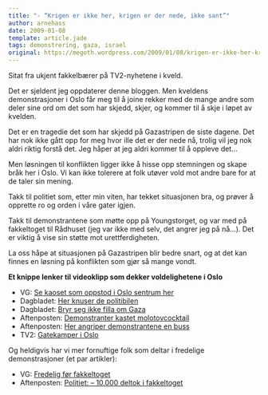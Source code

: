 ```yaml
---
title: "- “Krigen er ikke her, krigen er der nede, ikke sant”"
author: arnehass
date: 2009-01-08
template: article.jade
tags: demonstrering, gaza, israel
original: https://megoth.wordpress.com/2009/01/08/krigen-er-ikke-her-krigen-er-der-nede-ikke-sant/
---
```


<p>Sitat fra ukjent fakkelbærer på TV2-nyhetene i kveld.</p>
<p>Det er sjeldent jeg oppdaterer denne bloggen. Men kveldens demonstrasjoner i Oslo får meg til å joine rekker med de mange andre som deler sine ord om det som har skjedd, skjer, og kommer til å skje i løpet av kvelden.</p>
<p>Det er en tragedie det som har skjedd på Gazastripen de siste dagene. Det har nok ikke gått opp for meg hvor ille det er der nede nå, trolig vil jeg nok aldri riktig forstå det. Jeg håper at jeg aldri kommer til å oppleve det…</p>
<p>Men løsningen til konflikten ligger ikke å hisse opp stemningen og skape bråk her i Oslo. Vi kan ikke tolerere at folk utøver vold mot andre bare for at de taler sin mening.</p>
<p>Takk til politiet som, etter min viten, har tekket situasjonen bra, og prøver å opprette ro og orden i våre gater igjen.</p>
<p>Takk til demonstrantene som møtte opp på Youngstorget, og var med på fakkeltoget til Rådhuset (jeg var ikke med selv, det angrer jeg på nå…). Det er viktig å vise sin støtte mot urettferdigheten.</p>
<p>La oss håpe at situasjonen på Gazastripen blir bedre snart, og at det kan finnes en løsning på konflikten som gjør så mange vondt.</p>
<span class="more"></span>
<p><strong>Et knippe lenker til videoklipp som dekker voldelighetene i Oslo</strong></p>
<ul>
<li>VG: <a href="http://atvs.vg.no/player/?id=20635">Se kaoset som oppstod i Oslo sentrum her</a></li>
<li>Dagbladet: <a href="http://www.dagbladet.no/2009/01/08/nyheter/israel/krigen_i_gaza/hamas/gaza/4298267/">Her knuser de politibilen</a></li>
<li>Dagbladet: <a href="http://www.dagbladet.no/2009/01/08/nyheter/innenriks/demonstrasjon/oslo/4298729/">Bryr seg ikke filla om Gaza</a></li>
<li>Aftenposten: <a href="http://www.aftenposten.no/webtv/?id=12571">Demonstranter kastet molotovcocktail</a></li>
<li>Aftenposten: <a href="http://www.aftenposten.no/webtv/?id=12572">Her angriper demonstrantene en buss</a></li>
<li>TV2: <a href="http://www.tv2nyhetene.no/article2499280.ece">Gatekamper i Oslo</a></li>
</ul>
<p>Og heldigvis har vi mer fornuftige folk som deltar i fredelige demonstrasjoner (et par artikler):</p>
<ul>
<li>VG: <a href="http://www.vg.no/nyheter/utenriks/midtosten/artikkel.php?artid=545873">Fredelig før fakkeltoget</a></li>
<li>Aftenposten: <a href="http://www.aftenposten.no/nyheter/oslo/article2856579.ece">Politiet: – 10.000 deltok i fakkeltoget</a></li>
</ul>
